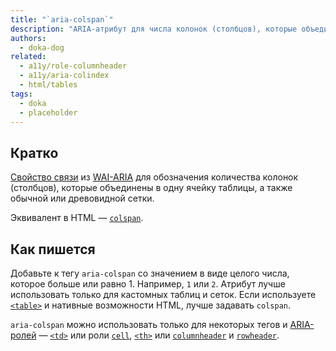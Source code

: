 ```yaml
---
title: "`aria-colspan`"
description: "ARIA-атрибут для числа колонок (столбцов), которые объединены в ячейку таблицы и обычной или древовидной сетки."
authors:
  - doka-dog
related:
  - a11y/role-columnheader
  - a11y/aria-colindex
  - html/tables
tags:
  - doka
  - placeholder
---
```


## Кратко

[Свойство связи](/a11y/aria-attrs/#atributy-svyazi) из [WAI-ARIA](/a11y/aria-intro/#specifikaciya) для обозначения количества колонок (столбцов), которые объединены в одну ячейку таблицы, а также обычной или древовидной сетки.

Эквивалент в HTML — [`colspan`](/html/tables/#atributy).

## Как пишется

Добавьте к тегу `aria-colspan` со значением в виде целого числа, которое больше или равно 1. Например, `1` или `2`. Атрибут лучше использовать только для кастомных таблиц и сеток. Если используете [`<table>`](/html/tables/) и нативные возможности HTML, лучше задавать `colspan`.

`aria-colspan` можно использовать только для некоторых тегов и [ARIA-ролей](/a11y/aria-roles/) — [`<td>`](/html/tables/#td) или роли [`cell`](/a11y/role-cell/), [`<th>`](/html/tables/#th) или [`columnheader`](/a11y/role-columnheader/) и [`rowheader`](/a11y/role-rowheader/).
